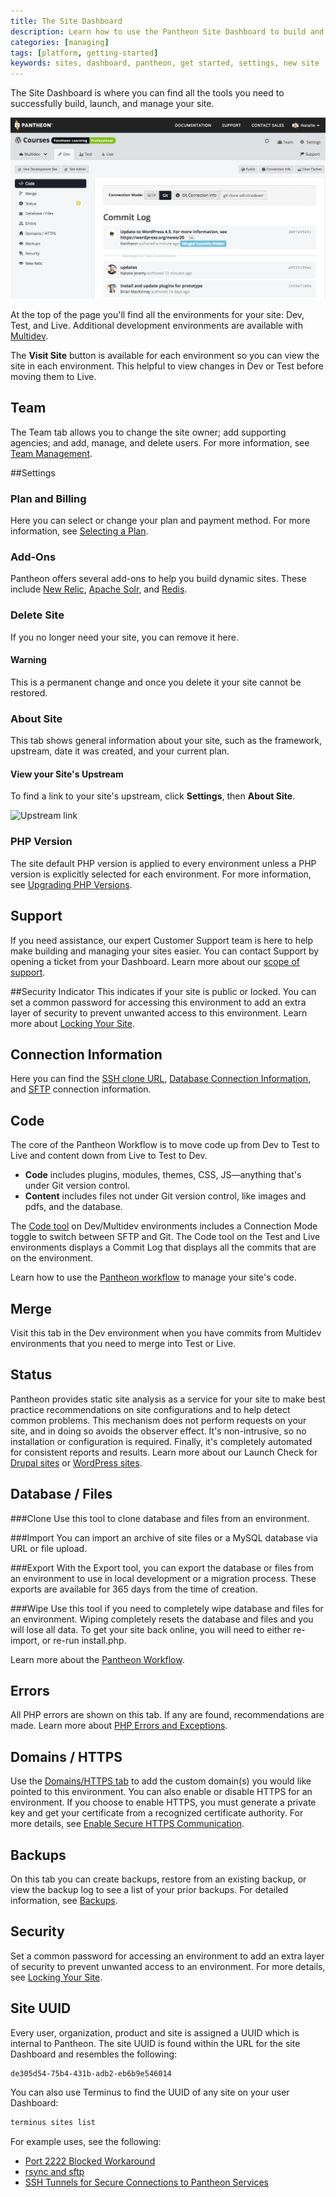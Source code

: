 ```yaml
---
title: The Site Dashboard
description: Learn how to use the Pantheon Site Dashboard to build and manage your sites.
categories: [managing]
tags: [platform, getting-started]
keywords: sites, dashboard, pantheon, get started, settings, new site
---
```

The Site Dashboard is where you can find all the tools you need to successfully build, launch, and manage your site.

![Site Dashboard](/source/docs/assets/images/site-dashboard-image.png)

At the top of the page you'll find all the environments for your site: Dev, Test, and Live. Additional development environments are available with [Multidev](/docs/multidev/).

The **Visit Site** button is available for each environment so you can view the site in each environment. This helpful to view changes in Dev or Test before moving them to Live.
## Team
The Team tab allows you to change the site owner; add supporting agencies; and add, manage, and delete users. For more information, see [Team Management](/docs/team-management/).

##Settings
### Plan and Billing
Here you can select or change your plan and payment method. For more information, see [Selecting a Plan](/docs/select-plan/).

### Add-Ons
Pantheon offers several add-ons to help you build dynamic sites. These include [New Relic](/docs/new-relic-analysis/), [Apache Solr](/docs/solr/), and [Redis](/docs/redis/).

### Delete Site
If you no longer need your site, you can remove it here.
<div class="alert alert-danger" role="alert">
<h4>Warning</h4>
This is a permanent change and once you delete it your site cannot be restored.</div>

### About Site
This tab shows general information about your site, such as the framework, upstream, date it was created, and your current plan.

#### View your Site's Upstream
To find a link to your site's upstream, click **Settings**, then **About Site**.

![Upstream link](/docs/assets/images/upstream-link.png)


### PHP Version
The site default PHP version is applied to every environment unless a PHP version is explicitly selected for each environment. For more information, see [Upgrading PHP Versions](/docs/php-versions/).

## Support
If you need assistance, our expert Customer Support team is here to help make building and managing your sites easier. You can contact Support by opening a ticket from your Dashboard. Learn more about our [scope of support](/docs/scope-of-support/).

##Security Indicator
This indicates if your site is public or locked. You can set a common password for accessing this environment to add an extra layer of security to prevent unwanted access to this environment. Learn more about [Locking Your Site](/docs/lock-environment/).

## Connection Information
Here you can find the [SSH clone URL](/docs/git/), [Database Connection Information](/docs/mysql-access/), and [SFTP](/docs/sftp/) connection information.

## Code
The core of the Pantheon Workflow is to move code up from Dev to Test to Live and content down from Live to Test to Dev.

- **Code** includes plugins, modules, themes, CSS, JS—anything that's under Git version control.
- **Content** includes files not under Git version control, like images and pdfs, and the database.  

The [Code tool](/docs/code) on Dev/Multidev environments includes a Connection Mode toggle to switch between SFTP and Git. The Code tool on the Test and Live environments displays a Commit Log that displays all the commits that are on the environment.

Learn how to use the [Pantheon workflow](/docs/pantheon-workflow/) to manage your site's code.

## Merge
Visit this tab in the Dev environment when you have commits from Multidev environments that you need to merge into Test or Live.

## Status
Pantheon provides static site analysis as a service for your site to make best practice recommendations on site configurations and to help detect common problems. This mechanism does not perform requests on your site, and in doing so avoids the observer effect. It's non-intrusive, so no installation or configuration is required. Finally, it's completely automated for consistent reports and results. Learn more about our Launch Check for
[Drupal sites](/docs/drupal-launch-check/) or [WordPress sites](/docs/wordpress-launch-check/).

## Database / Files
###Clone
Use this tool to clone database and files from an environment.

###Import
You can import an archive of site files or a MySQL database via URL or file upload.

###Export
With the Export tool, you can export the database or files from an environment to use in local development or a migration process. These exports are available for 365 days from the time of creation.

###Wipe
Use this tool if you need to completely wipe database and files for an environment. Wiping completely resets the database and files and you will lose all data. To get your site back online, you will need to either re-import, or re-run install.php.

Learn more about the [Pantheon Workflow](/docs/pantheon-workflow/).

## Errors
All PHP errors are shown on this tab. If any are found, recommendations are made. Learn more about [PHP Errors and Exceptions](/docs/php-errors/).

## Domains / HTTPS
Use the [Domains/HTTPS tab](/docs/domains) to add the custom domain(s) you would like pointed to this environment. You can also enable or disable HTTPS for an environment. If you choose to enable HTTPS, you must generate a private key and get your certificate from a recognized certificate authority. For more details, see [Enable Secure HTTPS Communication](/docs/enable-https/).

## Backups
On this tab you can create backups, restore from an existing backup, or view the backup log to see a list of your prior backups. For detailed information, see [Backups](/docs/backups).

## Security
Set a common password for accessing an environment to add an extra layer of security to prevent unwanted access to an environment. For more details, see [Locking Your Site](/docs/lock-environment/).

## Site UUID
Every user, organization, product and site is assigned a UUID which is internal to Pantheon. The site UUID is found within the URL for the site Dashboard and resembles the following:

```
de305d54-75b4-431b-adb2-eb6b9e546014
```
You can also use Terminus to find the UUID of any site on your user Dashboard:
```bash
terminus sites list
```
For example uses, see the following:

- [Port 2222 Blocked Workaround](/docs/port-2222#set-up-the-tunnel)
- [rsync and sftp](/docs/rsync-and-sftp/#sftp)
- [SSH Tunnels for Secure Connections to Pantheon Services](/docs/ssh-tunnels/#prerequisites)
